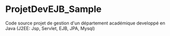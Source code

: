 # ProjetDevEJB_Sample
Code source projet de gestion d'un département académique developpé en Java (J2EE: Jsp, Servlet, EJB, JPA, Mysql) 

